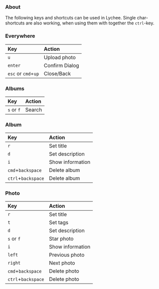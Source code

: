 ### About

The following keys and shortcuts can be used in Lychee. Single char-shortcuts are also working, when using them with together the `ctrl`-key.

### Everywhere
| Key | Action |
|:-----------|:------------|
| `u` | Upload photo |
| `enter` | Confirm Dialog |
| `esc` or `cmd`+`up` | Close/Back |

### Albums
| Key | Action |
|:-----------|:------------|
| `s` or `f` | Search |

### Album
| Key | Action |
|:-----------|:------------|
| `r` | Set title |
| `d` | Set description |
| `i` | Show information |
| `cmd`+`backspace` | Delete album |
| `ctrl`+`backspace` | Delete album |

### Photo
| Key | Action |
|:-----------|:------------|
| `r` | Set title |
| `t` | Set tags |
| `d` | Set description |
| `s` or `f` | Star photo |
| `i` | Show information |
| `left` | Previous photo |
| `right` | Next photo |
| `cmd`+`backspace` | Delete photo |
| `ctrl`+`backspace` | Delete photo |
